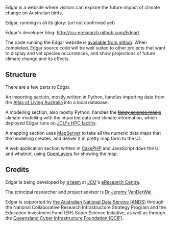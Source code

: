 
Edgar is a website where visitors can explore the future impact of climate change on Australian birds.

Edgar, running in all its glory:
(url not confirmed yet)

Edgar's developer blog:
http://jcu-eresearch.github.com/Edgar/

The code running the Edgar website is [available from github](http://github.com/jcu-eresearch/Edgar).  When completed, Edgar source code will be well suited to other projects that want to display and vet species occurrences, and show projections of future climate change and its effects.

Structure
---------
There are a few parts to Edgar.

An importing section, mostly written in Python, handles importing data from the [Atlas of Living Australia](http://www.ala.org.au) into a local database.

A modelling section, also mostly Python, handles the ~~[fancy science magic](http://xkcd.com/54/)~~ climate modelling with the imported data and climate information, which deployed Edgar runs on [JCU's HPC facility](https://plone.jcu.edu.au/hpc).

A mapping section uses [MapServer](http://mapserver.org) to take all the numeric data maps that the modelling creates, and deliver it in pretty map form to the UI.

A web application section written in [CakePHP](http://cakephp.org) and JavaScript does the UI and whatnot, using [OpenLayers](http://openlayers.org) for showing the map.

Credits
-------

Edgar is being developed by [a team](http://jcu-eresearch.github.com/Edgar/2012/03/22/the-team) at [JCU](http://www.jcu.edu.au/)'s [eResearch Centre](http://eresearch.jcu.edu.au/).

The principal researcher and project advisor is [Dr Jeremy VanDerWal](http://www.jjvanderwal.com/).

Edgar is supported by [the Australian National Data Service (ANDS)](http://www.ands.org.au/) through the National Collaborative Research Infrastructure Strategy Program and the Education Investment Fund (EIF) Super Science Initiative, as well as through the [Queensland Cyber Infrastructure Foundation (QCIF)](http://www.qcif.edu.au/).
